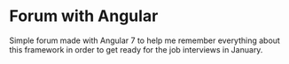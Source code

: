 # Forum with Angular
Simple forum made with Angular 7 to help me remember everything about this framework in order to get ready for the job interviews in January.


